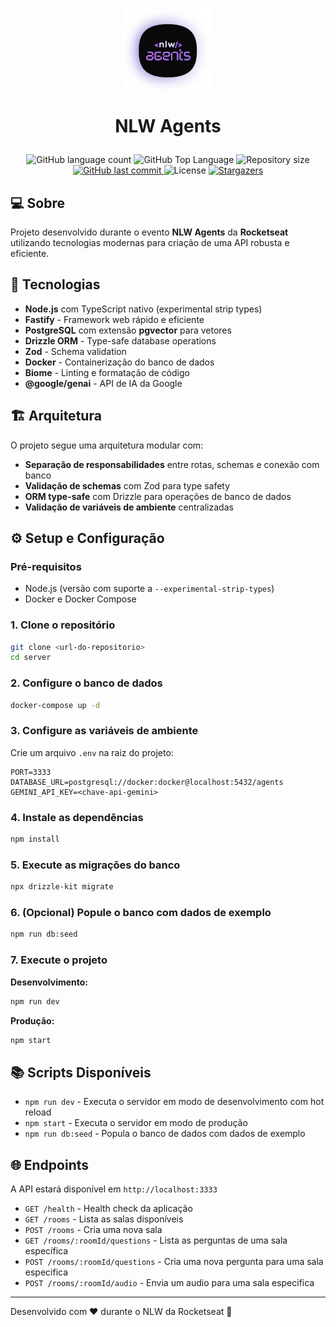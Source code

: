 <h1 align="center">
  <img
    src=".github/nlw-agents-logo.svg"
    title="NLW Agents"
    alt="NLW Agents"
  />

  NLW Agents
</h1>

<p align="center">
  <img alt="GitHub language count" src="https://img.shields.io/github/languages/count/pabloxt14/nlw-agents-node">

  <img alt="GitHub Top Language" src="https://img.shields.io/github/languages/top/pabloxt14/nlw-agents-node" />

  <img alt="Repository size" src="https://img.shields.io/github/repo-size/pabloxt14/nlw-agents-node">
  
  <a href="https://github.com/pabloxt14/nlw-agents-node/commits/master">
    <img alt="GitHub last commit" src="https://img.shields.io/github/last-commit/pabloxt14/nlw-agents-node">
  </a>
    
   <img alt="License" src="https://img.shields.io/badge/license-MIT-blue">

   <a href="https://github.com/pabloxt14/nlw-agents-node/stargazers">
    <img alt="Stargazers" src="https://img.shields.io/github/stars/pabloxt14/nlw-agents-node?style=social">
  </a>
</p>

## 💻 Sobre

Projeto desenvolvido durante o evento **NLW Agents** da **Rocketseat** utilizando tecnologias modernas para criação de uma API robusta e eficiente.

## 🚀 Tecnologias

- **Node.js** com TypeScript nativo (experimental strip types)
- **Fastify** - Framework web rápido e eficiente
- **PostgreSQL** com extensão **pgvector** para vetores
- **Drizzle ORM** - Type-safe database operations
- **Zod** - Schema validation
- **Docker** - Containerização do banco de dados
- **Biome** - Linting e formatação de código
- **@google/genai** - API de IA da Google

## 🏗️ Arquitetura

O projeto segue uma arquitetura modular com:

- **Separação de responsabilidades** entre rotas, schemas e conexão com banco
- **Validação de schemas** com Zod para type safety
- **ORM type-safe** com Drizzle para operações de banco de dados
- **Validação de variáveis de ambiente** centralizadas

## ⚙️ Setup e Configuração

### Pré-requisitos

- Node.js (versão com suporte a `--experimental-strip-types`)
- Docker e Docker Compose

### 1. Clone o repositório
```bash
git clone <url-do-repositorio>
cd server
```

### 2. Configure o banco de dados
```bash
docker-compose up -d
```

### 3. Configure as variáveis de ambiente

Crie um arquivo `.env` na raiz do projeto:

```env
PORT=3333
DATABASE_URL=postgresql://docker:docker@localhost:5432/agents
GEMINI_API_KEY=<chave-api-gemini>
```

### 4. Instale as dependências
```bash
npm install
```

### 5. Execute as migrações do banco
```bash
npx drizzle-kit migrate
```

### 6. (Opcional) Popule o banco com dados de exemplo
```bash
npm run db:seed
```

### 7. Execute o projeto

**Desenvolvimento:**
```bash
npm run dev
```

**Produção:**
```bash
npm start
```

## 📚 Scripts Disponíveis

- `npm run dev` - Executa o servidor em modo de desenvolvimento com hot reload
- `npm start` - Executa o servidor em modo de produção
- `npm run db:seed` - Popula o banco de dados com dados de exemplo

## 🌐 Endpoints

A API estará disponível em `http://localhost:3333`

- `GET /health` - Health check da aplicação
- `GET /rooms` - Lista as salas disponíveis
- `POST /rooms` - Cria uma nova sala
- `GET /rooms/:roomId/questions` - Lista as perguntas de uma sala específica
- `POST /rooms/:roomId/questions` - Cria uma nova pergunta para uma sala especifica
- `POST /rooms/:roomId/audio` - Envia um audio para uma sala especifica

---

Desenvolvido com ❤️ durante o NLW da Rocketseat 🚀